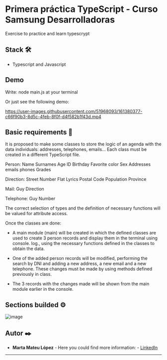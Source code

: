 # Primera práctica TypeScript - Curso Samsung Desarrolladoras

 Exercise to practice and learn typescrypt
 
 ## Stack 🛠️

 * Typescript and Javascript 
 
 
 ## Demo
 
 Write: node main.js at your terminal
 
 Or just see the following demo:

https://user-images.githubusercontent.com/51968093/161380377-c66f90b3-8d5c-4feb-8f0f-d4f582b1f43d.mp4




 
 ## Basic requirements 🔧
 
It is proposed to make some classes to store the logic of an agenda with the data
individuals: addresses, telephones, emails... Each class must
be created in a different TypeScript file.

Person:
Name
Surnames
Age
ID
Birthday
Favorite color
Sex
Addresses
emails
phones
Grades

Direction:
Street
Number
Flat
Lyrics
Postal Code
Population
Province

Mail:
Guy
Direction

Telephone:
Guy
Number

The correct selection of types and the definition of necessary functions will be valued
for attribute access.

Once the classes are done:
* A main module (main) will be created in which the defined classes are used
to create 3 person records and display them in the terminal using console.
log., using the necessary functions defined in the classes to obtain
the data.

* One of the added person records will be modified, performing the search
by DNI and adding a new address, a new email and a new
telephone. These changes must be made by using methods defined
previously in class.
 
* The 3 records with the changes made will be shown from the main module
earlier in the console.

                                                                                                                

## Sections builded ⚙️

![image](https://user-images.githubusercontent.com/51968093/161380508-aab548bc-c97a-449d-bd17-ea39cdd13c20.png)


      

## Autor ✒️

* **Marta Mateu López** - Here you could find more information: - [LinkedIn](https://www.linkedin.com/in/marta-mateu/)

---







